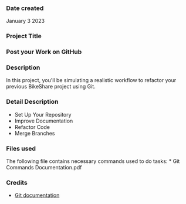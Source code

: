 ### Date created
January 3 2023
### Project Title 
### Post your Work on GitHub
### Description
In this project, you'll be simulating a realistic workflow to refactor your previous BikeShare project using Git.
### Detail Description
* Set Up Your Repository
* Improve Documentation
* Refactor Code
* Merge Branches
### Files used
The following file contains necessary commands used to do tasks:
	* Git Commands Documentation.pdf
### Credits
* [Git documentation](https://git-scm.com/doc)

